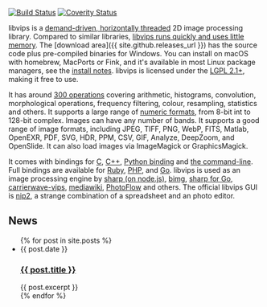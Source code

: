 ---
---

[![Build Status](https://travis-ci.org/jcupitt/libvips.svg?branch=master)](https://travis-ci.org/jcupitt/libvips)
[![Coverity Status](https://scan.coverity.com/projects/6503/badge.svg)](https://scan.coverity.com/projects/jcupitt-libvips)

libvips is a [demand-driven, horizontally threaded](https://github.com/jcupitt/libvips/wiki/Why-is-libvips-quick) 2D image processing library. Compared to
similar libraries, [libvips runs quickly and uses little
memory](https://github.com/jcupitt/libvips/wiki/Speed-and-memory-use).
The [download area]({{ site.github.releases_url }}) has the
source code plus pre-compiled binaries for Windows. You can install on macOS
with homebrew, MacPorts or Fink, and it's available in most Linux package
managers, see the [install notes](install.html).  libvips is licensed under
the [LGPL 2.1+](https://www.gnu.org/licenses/old-licenses/lgpl-2.1.en.html),
making it free to use.

It has around [300 operations](API/current/func-list.html) covering
arithmetic, histograms, convolution, morphological operations, frequency
filtering, colour, resampling, statistics and others. It supports a large
range of [numeric formats](API/current/VipsImage.html#VipsBandFormat),
from 8-bit int to 128-bit complex. Images can have any number of bands.
It supports a good range of image formats, including JPEG, TIFF,
PNG, WebP, FITS, Matlab, OpenEXR, PDF, SVG, HDR, PPM, CSV, GIF, Analyze,
DeepZoom, and OpenSlide.  It can also load images via ImageMagick or
GraphicsMagick.

It comes with bindings for [C](API/current/using-from-c.html),
[C++](API/current/using-from-cpp.html),
[Python binding](API/current/using-from-python.html) and [the
command-line](API/current/using-cli.html). Full bindings
are available for [Ruby](https://rubygems.org/gems/ruby-vips),
[PHP](https://github.com/jcupitt/php-vips), and
[Go](https://github.com/davidbyttow/govips). libvips
is used as an image processing engine by [sharp (on
node.js)](https://www.npmjs.org/package/sharp),
[bimg](https://github.com/h2non/bimg),
[sharp for Go](https://github.com/DAddYE/vips),
[carrierwave-vips](https://github.com/eltiare/carrierwave-vips),
[mediawiki](http://www.mediawiki.org/wiki/Extension:VipsScaler),
[PhotoFlow](https://github.com/aferrero2707/PhotoFlow) and others.
The official libvips GUI is [nip2](https://github.com/jcupitt/nip2),
a strange combination of a spreadsheet and an photo editor.

## News

<ul class="blog-index">
  {% for post in site.posts %}
    <li>
      <span class="date">{{ post.date }}</span>
      <h3><a href="{{ site.baseurl }}{{ post.url }}">{{ post.title }}</a></h3>
      {{ post.excerpt }}
    </li>
  {% endfor %}
</ul>
